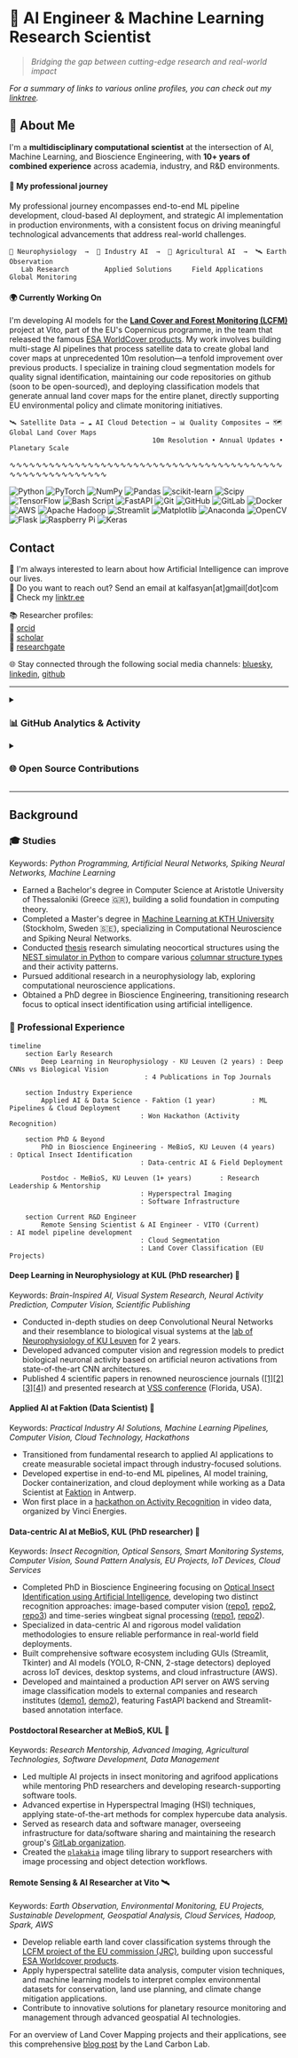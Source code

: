 # 🤖 AI Engineer & Machine Learning Research Scientist  

> *Bridging the gap between cutting-edge research and real-world impact*

*For a summary of links to various online profiles, you can check out my [linktree](https://linktr.ee/kalfasyan).*

## 🎯 About Me

I'm a **multidisciplinary computational scientist** at the intersection of AI, Machine Learning, and Bioscience Engineering, with **10+ years of combined experience** across academia, industry, and R&D environments.  

#### **💼 My professional journey** 
My professional journey encompasses end-to-end ML pipeline development, cloud-based AI deployment, and strategic AI implementation in production environments, with a consistent focus on driving meaningful technological advancements that address real-world challenges.

```
🧠 Neurophysiology  →  🚀 Industry AI  →  🐞 Agricultural AI  →  🛰️ Earth Observation
   Lab Research         Applied Solutions     Field Applications    Global Monitoring
```

#### **🌍 Currently Working On** 
I'm developing AI models for the **[Land Cover and Forest Monitoring (LCFM)](https://land.copernicus.eu/en/news/lcfm-a-new-chapter-in-global-land-cover-monitoring)** project at Vito, part of the EU's Copernicus programme, in the team that released the famous [ESA WorldCover products](https://esa-worldcover.org/en). My work involves building multi-stage AI pipelines that process satellite data to create global land cover maps at unprecedented 10m resolution—a tenfold improvement over previous products. I specialize in training cloud segmentation models for quality signal identification, maintaining our code repositories on github (soon to be open-sourced), and deploying classification models that generate annual land cover maps for the entire planet, directly supporting EU environmental policy and climate monitoring initiatives.

```
🛰️ Satellite Data → ☁️ AI Cloud Detection → 📊 Quality Composites → 🗺️ Global Land Cover Maps
                                    10m Resolution • Annual Updates • Planetary Scale
```
∿∿∿∿∿∿∿∿∿∿∿∿∿∿∿∿∿∿∿∿∿∿∿∿∿∿∿∿∿∿∿∿∿∿∿∿∿∿∿∿∿∿∿∿∿∿∿∿∿∿∿∿∿∿∿∿∿

![Python](https://img.shields.io/badge/python-3670A0?style=for-the-badge&logo=python&logoColor=ffdd54) ![PyTorch](https://img.shields.io/badge/PyTorch-%23EE4C2C.svg?style=for-the-badge&logo=PyTorch&logoColor=white) ![NumPy](https://img.shields.io/badge/numpy-%23013243.svg?style=for-the-badge&logo=numpy&logoColor=white) ![Pandas](https://img.shields.io/badge/pandas-%23150458.svg?style=for-the-badge&logo=pandas&logoColor=white) ![scikit-learn](https://img.shields.io/badge/scikit--learn-%23F7931E.svg?style=for-the-badge&logo=scikit-learn&logoColor=white) ![Scipy](https://img.shields.io/badge/SciPy-%230C55A5.svg?style=for-the-badge&logo=scipy&logoColor=%white) ![TensorFlow](https://img.shields.io/badge/TensorFlow-%23FF6F00.svg?style=for-the-badge&logo=TensorFlow&logoColor=white) ![Bash Script](https://img.shields.io/badge/bash_script-%23121011.svg?style=for-the-badge&logo=gnu-bash&logoColor=white) ![FastAPI](https://img.shields.io/badge/FastAPI-005571?style=for-the-badge&logo=fastapi) ![Git](https://img.shields.io/badge/git-%23F05033.svg?style=for-the-badge&logo=git&logoColor=white) ![GitHub](https://img.shields.io/badge/github-%23121011.svg?style=for-the-badge&logo=github&logoColor=white) ![GitLab](https://img.shields.io/badge/gitlab-%23181717.svg?style=for-the-badge&logo=gitlab&logoColor=white) ![Docker](https://img.shields.io/badge/docker-%230db7ed.svg?style=for-the-badge&logo=docker&logoColor=white) ![AWS](https://img.shields.io/badge/AWS-%23FF9900.svg?style=for-the-badge&logo=amazon-aws&logoColor=white) ![Apache Hadoop](https://img.shields.io/badge/Apache%20Hadoop-66CCFF?style=for-the-badge&logo=apachehadoop&logoColor=black) ![Streamlit](https://img.shields.io/badge/Streamlit-%23FE4B4B.svg?style=for-the-badge&logo=streamlit&logoColor=white) ![Matplotlib](https://img.shields.io/badge/Matplotlib-%23ffffff.svg?style=for-the-badge&logo=Matplotlib&logoColor=black) ![Anaconda](https://img.shields.io/badge/Anaconda-%2344A833.svg?style=for-the-badge&logo=anaconda&logoColor=white) ![OpenCV](https://img.shields.io/badge/opencv-%23white.svg?style=for-the-badge&logo=opencv&logoColor=white) ![Flask](https://img.shields.io/badge/flask-%23000.svg?style=for-the-badge&logo=flask&logoColor=white) ![Raspberry Pi](https://img.shields.io/badge/-Raspberry_Pi-C51A4A?style=for-the-badge&logo=Raspberry-Pi) ![Keras](https://img.shields.io/badge/Keras-%23D00000.svg?style=for-the-badge&logo=Keras&logoColor=white) 

## Contact

🌱 I'm always interested to learn about how Artificial Intelligence can improve our lives.  
💬 Do you want to reach out? Send an email at kalfasyan[at]gmail[dot]com  
🔗 Check my [linktr.ee](https://linktr.ee/kalfasyan)  
  
📚 Researcher profiles:  
🧬 [orcid](https://orcid.org/0000-0002-9957-1502)  
🔬 [scholar](https://scholar.google.com/citations?user=WXHakDkAAAAJ&hl=en)  
📖 [researchgate](https://www.researchgate.net/profile/Ioannis-Kalfas-2)  
  
🌐 Stay connected through the following social media channels: [bluesky](https://bsky.app/profile/kalfasyan.bsky.social), [linkedin](https://www.linkedin.com/in/kalfasyan/), [github](https://github.com/kalfasyan/)  
  
----

<details>
  <summary>
    <h3>📊 GitHub Analytics & Activity</h3>
  </summary>

  <div align="center">

  ![Ioannis's GitHub Stats](https://github-readme-stats.vercel.app/api?username=kalfasyan&show_icons=true&theme=react&hide_border=true&bg_color=0D1117&title_color=58A6FF&icon_color=58A6FF&text_color=C9D1D9&count_private=true)

  ![GitHub Streak](https://github-readme-streak-stats.herokuapp.com/?user=kalfasyan&theme=react&hide_border=true&background=0D1117&stroke=58A6FF&ring=58A6FF&fire=FFA116&currStreakLabel=58A6FF)

  </div>
</details>
   

<details>
  <summary>
    <h3>🌐 Open Source Contributions </h3>
  </summary>

  Keywords: *Web Development, CLI Tools, DevOps, Computer Vision, Image Processing, IoT, Python, Flask, NiceGUI, Solara, Streamlit*

  **[`desto`](https://github.com/kalfasyan/desto)** - Web dashboard and CLI for managing scripts in tmux sessions  
  ![GitHub stars](https://img.shields.io/github/stars/kalfasyan/desto?style=flat-square&logo=github)  
  - Full-stack web application with real-time system monitoring, live log viewing, script scheduling, and both web interface and command-line functionality.
  - Built with modern web technologies and Docker deployment, showcasing full-stack development skills beyond core AI/ML expertise.

  **[`plakakia`](https://github.com/kalfasyan/plakakia)** - Python image tiling library for computer vision tasks  
  ![GitHub stars](https://img.shields.io/github/stars/kalfasyan/plakakia?style=flat-square&logo=github)  
  - High-performance image tiling tool for object detection and segmentation datasets, utilizing multiprocessing and numpy for efficient processing.
  - Features online/offline processing modes, bounding box handling, duplicate removal, and a Streamlit demo interface.
  - Benchmarked on multiple public datasets with comprehensive performance metrics and extensive documentation.

  **[`Home_Surveillance_with_Python`](https://github.com/kalfasyan/Home_Surveillance_with_Python)** - Motion detection surveillance system  
  ![GitHub stars](https://img.shields.io/github/stars/kalfasyan/Home_Surveillance_with_Python?style=flat-square&logo=github)
  - Complete IoT surveillance solution using OpenCV for motion detection, Flask for web streaming, and Pushbullet API for mobile alerts.
  - Raspberry Pi compatible with picamera support, demonstrating practical IoT deployment and computer vision integration.
  - Features real-time video streaming, automated alerting, and image capture with motion region highlighting.
    
  <p align="center">
    <a href="https://skillicons.dev">
      <img src="https://skillicons.dev/icons?i=python,pytorch,github,sklearn,opencv,fastapi,ubuntu,linux,bash,vscode,aws,anaconda,raspberrypi" />
    </a>
  </p>
</details>

----
## Background
  
### 🎓 Studies 
Keywords: *Python Programming, Artificial Neural Networks, Spiking Neural Networks, Machine Learning*  
  
- Earned a Bachelor's degree in Computer Science at Aristotle University of Thessaloniki (Greece 🇬🇷), building a solid foundation in computing theory.
- Completed a Master's degree in [Machine Learning at KTH University](https://www.kth.se/en/studies/master/machine-learning) (Stockholm, Sweden 🇸🇪), specializing in Computational Neuroscience and Spiking Neural Networks.
- Conducted [thesis](https://kth.diva-portal.org/smash/record.jsf?pid=diva2%3A868833&dswid=-157) research simulating neocortical structures using the [NEST simulator in Python](https://nest-simulator.readthedocs.io/en/stable/index.html) to compare various [columnar structure types](https://en.wikipedia.org/wiki/Cortical_column) and their activity patterns.
- Pursued additional research in a neurophysiology lab, exploring computational neuroscience applications.
- Obtained a PhD degree in Bioscience Engineering, transitioning research focus to optical insect identification using artificial intelligence.

### :briefcase: Professional Experience  
```mermaid
timeline    
    section Early Research
        Deep Learning in Neurophysiology - KU Leuven (2 years) : Deep CNNs vs Biological Vision
                                  : 4 Publications in Top Journals
    
    section Industry Experience
        Applied AI & Data Science - Faktion (1 year)         : ML Pipelines & Cloud Deployment
                                 : Won Hackathon (Activity Recognition)
    
    section PhD & Beyond
        PhD in Bioscience Engineering - MeBioS, KU Leuven (4 years)   : Optical Insect Identification
                                 : Data-centric AI & Field Deployment
        
        Postdoc - MeBioS, KU Leuven (1+ years)       : Research Leadership & Mentorship
                                 : Hyperspectral Imaging
                                 : Software Infrastructure
    
    section Current R&D Engineer
        Remote Sensing Scientist & AI Engineer - VITO (Current)           : AI model pipeline development
                                 : Cloud Segmentation
                                 : Land Cover Classification (EU Projects)
```  
#### Deep Learning in Neurophysiology at KUL (PhD researcher) 🧠  
Keywords: *Brain-Inspired AI, Visual System Research, Neural Activity Prediction, Computer Vision, Scientific Publishing*  
  
- Conducted in-depth studies on deep Convolutional Neural Networks and their resemblance to biological visual systems at the [lab of Neurophysiology of KU Leuven](https://gbiomed.kuleuven.be/english/research/50000666/50000669/50488669) for 2 years.
- Developed advanced computer vision and regression models to predict biological neuronal activity based on artificial neuron activations from state-of-the-art CNN architectures.
- Published 4 scientific papers in renowned neuroscience journals ([[1]](https://www.eneuro.org/content/4/3/eneuro.0113-17.2017.abstract)[[2]](https://journals.plos.org/ploscompbiol/article?id=10.1371/journal.pcbi.1006557)[[3]](https://www.jneurosci.org/content/39/33/6513.abstract)[[4]](https://www.frontiersin.org/articles/10.3389/fnhum.2017.00402/full)) and presented research at [VSS conference](https://jov.arvojournals.org/article.aspx?articleid=2651681) (Florida, USA).

#### Applied AI at Faktion (Data Scientist) 🚀  
Keywords: *Practical Industry AI Solutions, Machine Learning Pipelines, Computer Vision, Cloud Technology, Hackathons*  
  
- Transitioned from fundamental research to applied AI applications to create measurable societal impact through industry-focused solutions.
- Developed expertise in end-to-end ML pipelines, AI model training, Docker containerization, and cloud deployment while working as a Data Scientist at [Faktion](https://faktion.com/) in Antwerp.
- Won first place in a [hackathon on Activity Recognition](https://faktion.com/blog/human-activity-capturer-and-klassifier-wins-first-prize-at-vinci-energies-hackaton/) in video data, organized by Vinci Energies.

#### Data-centric AI at MeBioS, KUL (PhD researcher) 🐞  
Keywords: *Insect Recognition, Optical Sensors, Smart Monitoring Systems, Computer Vision, Sound Pattern Analysis, EU Projects, IoT Devices, Cloud Services*  
  
- Completed PhD in Bioscience Engineering focusing on [Optical Insect Identification using Artificial Intelligence](https://kuleuven.limo.libis.be/discovery/fulldisplay?docid=lirias3887120&context=SearchWebhook&vid=32KUL_KUL:Lirias&lang=en&search_scope=lirias_profile&adaptor=SearchWebhook&tab=LIRIAS&query=any%2Ccontains%2CLIRIAS3887120&offset=0), developing two distinct recognition approaches: image-based computer vision ([repo1](https://github.com/kalfasyan/photobox), [repo2](https://github.com/kalfasyan/photobox_app), [repo3](https://github.com/kalfasyan/stickybugs-ai)) and time-series wingbeat signal processing ([repo1](https://github.com/kalfasyan/wbai), [repo2](https://gitlab.kuleuven.be/mebios-dl/research/3e200920/flying_insect_trap)).
- Specialized in data-centric AI and rigorous model validation methodologies to ensure reliable performance in real-world field deployments.
- Built comprehensive software ecosystem including GUIs (Streamlit, Tkinter) and AI models (YOLO, R-CNN, 2-stage detectors) deployed across IoT devices, desktop systems, and cloud infrastructure (AWS).
- Developed and maintained a production API server on AWS serving image classification models to external companies and research institutes ([demo1](https://www.veed.io/view/5147995d-7dad-44e0-b3c7-fd91f16699f0?panel=showcase), [demo2](https://www.veed.io/view/8efbeae2-e421-456a-9b50-30c968bcdf3e?panel=showcase)), featuring FastAPI backend and Streamlit-based annotation interface.

#### Postdoctoral Researcher at MeBioS, KUL 🦾  
Keywords: *Research Mentorship, Advanced Imaging, Agricultural Technologies, Software Development, Data Management*  
  
- Led multiple AI projects in insect monitoring and agrifood applications while mentoring PhD researchers and developing research-supporting software tools.
- Advanced expertise in Hyperspectral Imaging (HSI) techniques, applying state-of-the-art methods for complex hypercube data analysis.
- Served as research data and software manager, overseeing infrastructure for data/software sharing and maintaining the research group's [GitLab organization](https://gitlab.kuleuven.be/mebios-dl).
- Created the [`plakakia`](https://github.com/kalfasyan/plakakia) image tiling library to support researchers with image processing and object detection workflows.

#### Remote Sensing & AI Researcher at Vito 🛰️  
Keywords: *Earth Observation, Environmental Monitoring, EU Projects, Sustainable Development, Geospatial Analysis, Cloud Services, Hadoop, Spark, AWS*  
  
- Develop reliable earth land cover classification systems through the [LCFM project of the EU commission (JRC)](https://remotesensing.vito.be/services/copernicus-lcfm), building upon successful [ESA Worldcover products](https://esa-worldcover.org/en).
- Apply hyperspectral satellite data analysis, computer vision techniques, and machine learning models to interpret complex environmental datasets for conservation, land use planning, and climate change mitigation applications.
- Contribute to innovative solutions for planetary resource monitoring and management through advanced geospatial AI technologies.

For an overview of Land Cover Mapping projects and their applications, see this comprehensive [blog post](https://landcarbonlab.org/insights/global-land-cover-maps-accuracy-applications/) by the Land Carbon Lab.  

  
